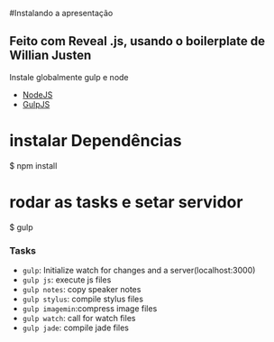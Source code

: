 #Instalando a apresentação

## Feito com Reveal .js, usando o boilerplate de Willian Justen


Instale globalmente gulp e node

- [NodeJS](http://nodejs.org/)
- [GulpJS](http://gulpjs.com/)


# instalar Dependências
$ npm install
# rodar as tasks e setar servidor
$ gulp

### Tasks

- `gulp`: Initialize watch for changes and a server(localhost:3000)
- `gulp js`: execute js files
- `gulp notes`: copy speaker notes
- `gulp stylus`: compile stylus files
- `gulp imagemin`:compress image files
- `gulp watch`: call for watch files
- `gulp jade`: compile jade files